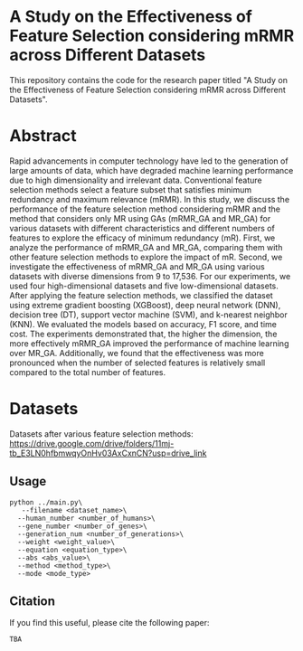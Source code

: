 # A Study on the Effectiveness of Feature Selection considering mRMR across Different Datasets

This repository contains the code for the research paper titled "A Study on the Effectiveness of Feature Selection considering mRMR across Different Datasets".

# Abstract
Rapid advancements in computer technology have led to the generation of large amounts of data, which have degraded machine learning performance due to high dimensionality and irrelevant data. Conventional feature selection methods select a feature subset that satisfies minimum redundancy and maximum relevance (mRMR). In this study, we discuss the performance of the feature selection method considering mRMR and the method that considers only MR using GAs (mRMR_GA and MR_GA) for various datasets with different characteristics and different numbers of features to explore the efficacy of minimum redundancy (mR). First, we analyze the performance of mRMR_GA and MR_GA, comparing them with other feature selection methods to explore the impact of mR. Second, we investigate the effectiveness of mRMR_GA and MR_GA using various datasets with diverse dimensions from 9 to 17,536. For our experiments, we used four high-dimensional datasets and five low-dimensional datasets. After applying the feature selection methods, we classified the dataset using extreme gradient boosting (XGBoost), deep neural network (DNN), decision tree (DT), support vector machine (SVM), and k-nearest neighbor (KNN). We evaluated the models based on accuracy, F1 score, and time cost. The experiments demonstrated that, the higher the dimension, the more effectively mRMR_GA improved the performance of machine learning over MR_GA. Additionally, we found that the effectiveness was more pronounced when the number of selected features is relatively small compared to the total number of features.


# Datasets
Datasets after various feature selection methods: https://drive.google.com/drive/folders/11mj-tb_E3LN0hfbmwqyOnHv03AxCxnCN?usp=drive_link

## Usage 
```
python ../main.py\
   --filename <dataset_name>\
  --human_number <number_of_humans>\
  --gene_number <number_of_genes>\
  --generation_num <number_of_generations>\
  --weight <weight_value>\
  --equation <equation_type>\
  --abs <abs_value>\
  --method <method_type>\
  --mode <mode_type>
```



## Citation
If you find this useful, please cite the following paper:
```
TBA
```
